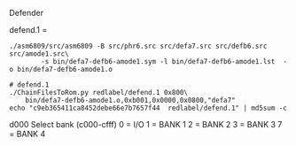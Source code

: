 Defender

defend.1 = 

	./asm6809/src/asm6809 -B src/phr6.src src/defa7.src src/defb6.src src/amode1.src\
	 		-s bin/defa7-defb6-amode1.sym -l bin/defa7-defb6-amode1.lst  -o bin/defa7-defb6-amode1.o

	# defend.1
	./ChainFilesToRom.py redlabel/defend.1 0x800\
		bin/defa7-defb6-amode1.o,0xb001,0x0000,0x0800,"defa7"
	echo "c9eb365411ca8452debe66e7b7657f44  redlabel/defend.1" | md5sum -c



d000 Select bank (c000-cfff)
      0 = I/O
      1 = BANK 1
      2 = BANK 2
      3 = BANK 3
      7 = BANK 4
